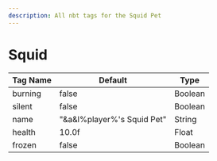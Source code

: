 ```yaml
---
description: All nbt tags for the Squid Pet
---
```



# Squid

| Tag Name     | Default                                                            | Type                                         |
| - | - | - |
| burning | false | Boolean |
| silent | false | Boolean |
| name | "&a&l%player%'s Squid Pet" | String |
| health | 10.0f | Float |
| frozen | false | Boolean |
